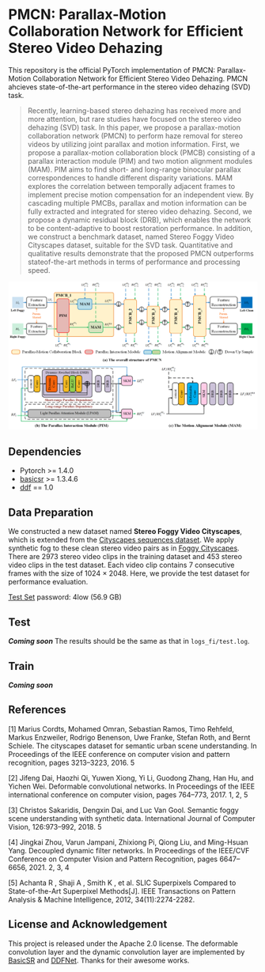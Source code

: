 # PMCN: Parallax-Motion Collaboration Network for Efficient Stereo Video Dehazing 
This repository is the official PyTorch implementation of PMCN:  Parallax-Motion Collaboration Network for Efficient Stereo Video Dehazing. PMCN ahcieves state-of-the-art performance in the stereo video dehazing (SVD) task.

> Recently, learning-based stereo dehazing has received more and more attention, but rare studies have focused on the stereo video dehazing (SVD) task. In this paper, we propose a parallax-motion collaboration network (PMCN) to perform haze removal for stereo videos by utilizing joint parallax and motion information. First, we propose a
parallax-motion collaboration block (PMCB) consisting of a parallax interaction module (PIM) and two motion alignment modules (MAM). PIM aims to find short- and long-range binocular parallax correspondences to handle different disparity variations. MAM explores the correlation between temporally adjacent frames to implement precise
motion compensation for an independent view. By cascading multiple PMCBs, parallax and motion information can be fully extracted and integrated for stereo video dehazing. Second, we propose a dynamic residual block (DRB), which enables the network to be content-adaptive to boost restoration performance. In addition, we construct a benchmark dataset, named Stereo Foggy Video Cityscapes dataset, suitable for the SVD task. Quantitative and qualitative results demonstrate that the proposed PMCN outperforms stateof-the-art methods in terms of performance and processing speed.

![img](figs/PMCN.png)

## Dependencies 
- Pytorch >= 1.4.0
- [basicsr](https://github.com/XPixelGroup/BasicSR) >= 1.3.4.6 
- [ddf](https://github.com/theFoxofSky/ddfnet) == 1.0 

## Data Preparation
We constructed a new dataset named **Stereo Foggy Video Cityscapes**, which is extended from the [Cityscapes sequences dataset](https://www.cityscapes-dataset.com/). We apply synthetic fog to these clean stereo video pairs as in [Foggy Cityscapes](https://github.com/sakaridis/fog_simulation-SFSU_synthetic/). There are 2973 stereo video clips in the training dataset and 453 stereo video clips in the test dataset. Each video clip contains 7 consecutive frames with the size of 1024 × 2048. Here, we provide the test dataset for performance evaluation. 

[Test Set](https://pan.baidu.com/s/1kEPP0XMzO2Xr9Jj2WLbXWQ)     password: 4low (56.9 GB)

## Test
***Coming soon***
The results should be the same as that in `logs_fi/test.log`.
## Train
***Coming soon***
## References
[1] Marius Cordts, Mohamed Omran, Sebastian Ramos, Timo Rehfeld, Markus Enzweiler, Rodrigo Benenson, Uwe Franke, Stefan Roth, and Bernt Schiele. The cityscapes dataset for semantic urban scene understanding. In Proceedings of the IEEE conference on computer vision and pattern recognition, pages 3213–3223, 2016. 5

[2] Jifeng Dai, Haozhi Qi, Yuwen Xiong, Yi Li, Guodong Zhang, Han Hu, and Yichen Wei. Deformable convolutional networks. In Proceedings of the IEEE international conference on computer vision, pages 764–773, 2017. 1, 2, 5

[3] Christos Sakaridis, Dengxin Dai, and Luc Van Gool. Semantic foggy scene understanding with synthetic data. International Journal of Computer Vision, 126:973–992, 2018. 5

[4] Jingkai Zhou, Varun Jampani, Zhixiong Pi, Qiong Liu, and Ming-Hsuan Yang. Decoupled dynamic filter networks. In Proceedings of the IEEE/CVF Conference on Computer Vision and Pattern Recognition, pages 6647–6656, 2021. 2, 3, 4

[5] Achanta R , Shaji A , Smith K , et al. SLIC Superpixels Compared to State-of-the-Art Superpixel Methods[J]. IEEE Transactions on Pattern Analysis & Machine Intelligence, 2012, 34(11):2274-2282.

## License and Acknowledgement
This project is released under the Apache 2.0 license. The deformable convolution layer and the dynamic convolution layer are implemented by [BasicSR](https://github.com/XPixelGroup/BasicSR) and [DDFNet](https://github.com/theFoxofSky/ddfnet). Thanks for their awesome works.
